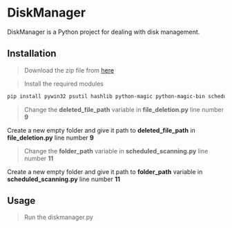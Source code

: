 # DiskManager

DiskManager is a Python project for dealing with disk management.

## Installation

>Download the zip file from 
[here](https://github.com/We-Are-Batman/tally-codebrewers)

>Install the required modules 
```bash
pip install pywin32 psutil hashlib python-magic python-magic-bin schedule wmi
```
> Change the **deleted_file_path** variable in **file_deletion.py** line number **9** 
 
Create a new empty folder and give it path to **deleted_file_path** in **file_deletion.py** line number **9** 

> Change the **folder_path** variable in **scheduled_scanning.py** line number **11**  

Create a new empty folder and give it path to  **folder_path** variable in **scheduled_scanning.py** line number **11**  
## Usage
>Run the diskmanager.py



